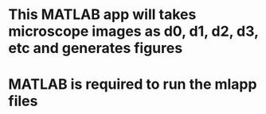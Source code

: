 # This MATLAB app will takes microscope images as d0, d1, d2, d3, etc and generates figures
# MATLAB is required to run the mlapp files
